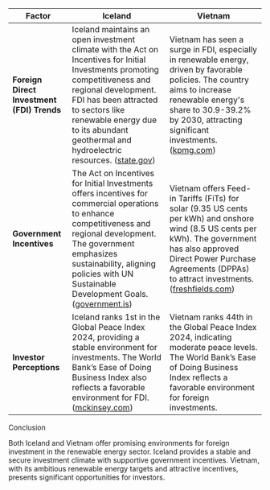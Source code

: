 
| Factor                                    | Iceland                                                                                                           | Vietnam                                                                                                           |
|-------------------------------------------|-------------------------------------------------------------------------------------------------------------------|-------------------------------------------------------------------------------------------------------------------|
| **Foreign Direct Investment (FDI) Trends** | Iceland maintains an open investment climate with the Act on Incentives for Initial Investments promoting competitiveness and regional development. FDI has been attracted to sectors like renewable energy due to its abundant geothermal and hydroelectric resources. ([state.gov](https://www.state.gov/reports/2023-investment-climate-statements/iceland/)) | Vietnam has seen a surge in FDI, especially in renewable energy, driven by favorable policies. The country aims to increase renewable energy's share to 30.9-39.2% by 2030, attracting significant investments. ([kpmg.com](https://kpmg.com/vn/en/home/insights/2024/03/vietnam-2024-outlook-the-investor-guide-to-growth.html)) |
| **Government Incentives**                 | The Act on Incentives for Initial Investments offers incentives for commercial operations to enhance competitiveness and regional development. The government emphasizes sustainability, aligning policies with UN Sustainable Development Goals. ([government.is](https://www.government.is/library/Files/2023-04-28%20Icelands%20Sovereign%20Sustainable%20Financing%20Frameworkvefurpdf.pdf)) | Vietnam offers Feed-in Tariffs (FiTs) for solar (9.35 US cents per kWh) and onshore wind (8.5 US cents per kWh). The government has also approved Direct Power Purchase Agreements (DPPAs) to attract investments. ([freshfields.com](https://www.freshfields.com/4ab312/globalassets/what-we-do/markets/asia-pacific/vietnam/our-blogs/investment-in-renewable-energy-in-vietnam-2021.pdf)) |
| **Investor Perceptions**                  | Iceland ranks 1st in the Global Peace Index 2024, providing a stable environment for investments. The World Bank’s Ease of Doing Business Index also reflects a favorable environment for FDI. ([mckinsey.com](https://www.mckinsey.com/industries/electric-power-and-natural-gas/our-insights/putting-renewable-energy-within-reach-vietnams-high-stakes-pivot)) | Vietnam ranks 44th in the Global Peace Index 2024, indicating moderate peace levels. The World Bank’s Ease of Doing Business Index reflects a favorable environment for foreign investments. |

Conclusion

Both Iceland and Vietnam offer promising environments for foreign investment in the renewable energy sector. Iceland provides a stable and secure investment climate with supportive government incentives. Vietnam, with its ambitious renewable energy targets and attractive incentives, presents significant opportunities for investors.